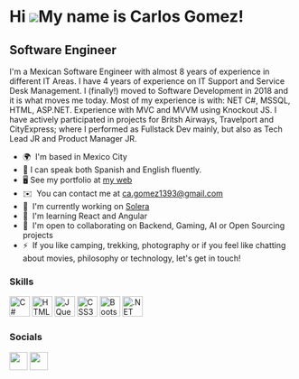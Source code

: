 Hi ![](https://user-images.githubusercontent.com/18350557/176309783-0785949b-9127-417c-8b55-ab5a4333674e.gif)My name is Carlos Gomez!
====================================================================================================================================

Software Engineer
------------------

I'm a Mexican Software Engineer with almost 8 years of experience in different IT Areas. I have 4 years of experience on IT Support and Service Desk Management. I (finally!) moved to Software Development in 2018 and it is what moves me today. Most of my experience is with: NET C#, MSSQL, HTML, ASP.NET. Experience with MVC and MVVM using Knockout JS. I have actively participated in projects for Britsh Airways, Travelport and CityExpress; where I performed as Fullstack Dev mainly, but also as Tech Lead JR and Product Manager JR.

* 🌍  I'm based in Mexico City
* 👄  I can speak both Spanish and English fluently. 
* 🖥️  See my portfolio at [my web](http://charliegomez.dev/)
* ✉️  You can contact me at [ca.gomez1393@gmail.com](mailto:ca.gomez1393@gmail.com)
* 🚀  I'm currently working on [Solera](http://www.solera.com/)
* 🧠  I'm learning React and Angular
* 🤝  I'm open to collaborating on Backend, Gaming, AI or Open Sourcing projects
* ⚡  If you like camping, trekking, photography or if you feel like chatting about movies, philosophy or technology, let's get in touch!

### Skills


<p align="left">
<a href="https://docs.microsoft.com/en-us/dotnet/csharp/" target="_blank" rel="noreferrer"><img src="https://raw.githubusercontent.com/danielcranney/readme-generator/main/public/icons/skills/csharp-colored.svg" width="36" height="36" alt="C#" /></a>
<a href="https://developer.mozilla.org/en-US/docs/Glossary/HTML5" target="_blank" rel="noreferrer"><img src="https://raw.githubusercontent.com/danielcranney/readme-generator/main/public/icons/skills/html5-colored.svg" width="36" height="36" alt="HTML5" /></a>
<a href="https://jquery.com/" target="_blank" rel="noreferrer"><img src="https://raw.githubusercontent.com/danielcranney/readme-generator/main/public/icons/skills/jquery-colored.svg" width="36" height="36" alt="JQuery" /></a>
<a href="https://www.w3.org/TR/CSS/#css" target="_blank" rel="noreferrer"><img src="https://raw.githubusercontent.com/danielcranney/readme-generator/main/public/icons/skills/css3-colored.svg" width="36" height="36" alt="CSS3" /></a>
<a href="https://getbootstrap.com/" target="_blank" rel="noreferrer"><img src="https://raw.githubusercontent.com/danielcranney/readme-generator/main/public/icons/skills/bootstrap-colored.svg" width="36" height="36" alt="Bootstrap" /></a>
<a href="https://dotnet.microsoft.com/en-us/" target="_blank" rel="noreferrer"><img src="https://raw.githubusercontent.com/danielcranney/readme-generator/main/public/icons/skills/dot-net-colored.svg" width="36" height="36" alt=".NET" /></a>
</p>


### Socials

<p align="left"> <a href="https://www.github.com/CGDev-TheMidnightWalker" target="_blank" rel="noreferrer"><img src="https://raw.githubusercontent.com/danielcranney/readme-generator/main/public/icons/socials/github.svg" width="32" height="32" /></a> <a href="https://www.linkedin.com/in/gomezcarlos1393" target="_blank" rel="noreferrer"><img src="https://raw.githubusercontent.com/danielcranney/readme-generator/main/public/icons/socials/linkedin.svg" width="32" height="32" /></a></p>
